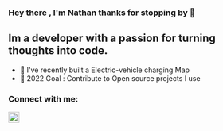 ### Hey there , I'm Nathan thanks for stopping by 👋

## Im a developer with a passion for turning thoughts into code.
- 🔋 I've recently built a Electric-vehicle charging Map 
- 🥅 2022 Goal : Contribute to Open source projects I use 

### Connect with me:
[<img align="left" alt="nathanRhoden | LinkedIn" width="22px" src="https://cdn.jsdelivr.net/npm/simple-icons@v7/icons/linkedin.svg" />][linkedin]


<br />
<br />

[linkedin]: https://www.linkedin.com/in/nathan-rhoden-99b321a8